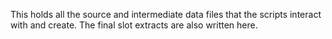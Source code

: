 This holds all the source and intermediate data files that the scripts interact with and create. 
The final slot extracts are also written here. 
